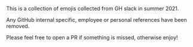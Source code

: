 This is a collection of emojis collected from GH slack in summer 2021.

Any GitHub internal specific, employee or personal references have been removed.

Please feel free to open a PR if something is missed, otherwise enjoy!
